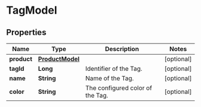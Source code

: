 

# TagModel


## Properties

| Name | Type | Description | Notes |
|------------ | ------------- | ------------- | -------------|
|**product** | [**ProductModel**](ProductModel.md) |  |  [optional] |
|**tagId** | **Long** | Identifier of the Tag. |  [optional] |
|**name** | **String** | Name of the Tag. |  [optional] |
|**color** | **String** | The configured color of the Tag. |  [optional] |



